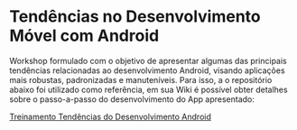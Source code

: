 # Tendências no Desenvolvimento Móvel com Android

Workshop formulado com o objetivo de apresentar algumas das principais tendências relacionadas ao desenvolvimento Android, visando aplicações mais robustas, padronizadas e manuteníveis. Para isso, a o repositório abaixo foi utilizado como referência, em sua Wiki é possível obter detalhes sobre o passo-a-passo do desenvolvimento do App apresentado:

[Treinamento Tendências do Desenvolvimento Android](https://github.com/brain-machine/android-dev-trends)
